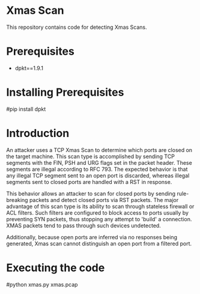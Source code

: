 # Xmas Scan
This repository contains code for detecting Xmas Scans.

# Prerequisites
* dpkt==1.9.1

# Installing Prerequisites
#pip install dpkt

# Introduction
An attacker uses a TCP Xmas Scan to determine which ports are closed on the target machine. 
This scan type is accomplished by sending TCP segments with the FIN, PSH and URG flags set in the packet header. These segments are illegal according to RFC 793. The expected behavior is that any illegal TCP segment sent to an open port is discarded, whereas illegal segments sent to closed ports are handled with a RST in response.

This behavior allows an attacker to scan for closed ports by sending rule-breaking packets and detect closed ports via RST packets. The major advantage of this scan type is its ability to scan through stateless firewall or ACL filters. Such filters are configured to block access to ports usually by preventing SYN packets, thus stopping any attempt to 'build' a connection. XMAS packets tend to pass through such devices undetected. 

Additionally, because open ports are inferred via no responses being generated, Xmas scan cannot distinguish an open port from a filtered port.

# Executing the code
#python xmas.py xmas.pcap
